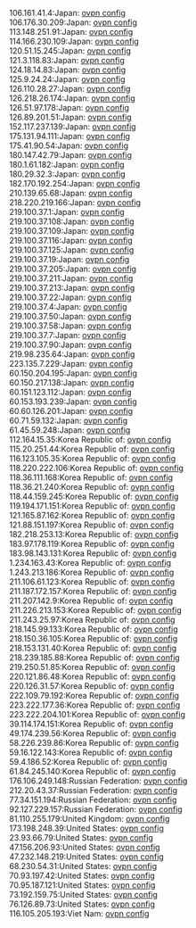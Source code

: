 106.161.41.4:Japan: [ovpn config](vpn/106_161_41_4.ovpn)  
106.176.30.209:Japan: [ovpn config](vpn/106_176_30_209.ovpn)  
113.148.251.91:Japan: [ovpn config](vpn/113_148_251_91.ovpn)  
114.166.230.109:Japan: [ovpn config](vpn/114_166_230_109.ovpn)  
120.51.15.245:Japan: [ovpn config](vpn/120_51_15_245.ovpn)  
121.3.118.83:Japan: [ovpn config](vpn/121_3_118_83.ovpn)  
124.18.14.83:Japan: [ovpn config](vpn/124_18_14_83.ovpn)  
125.9.24.24:Japan: [ovpn config](vpn/125_9_24_24.ovpn)  
126.110.28.27:Japan: [ovpn config](vpn/126_110_28_27.ovpn)  
126.218.26.174:Japan: [ovpn config](vpn/126_218_26_174.ovpn)  
126.51.97.178:Japan: [ovpn config](vpn/126_51_97_178.ovpn)  
126.89.201.51:Japan: [ovpn config](vpn/126_89_201_51.ovpn)  
152.117.237.139:Japan: [ovpn config](vpn/152_117_237_139.ovpn)  
175.131.94.111:Japan: [ovpn config](vpn/175_131_94_111.ovpn)  
175.41.90.54:Japan: [ovpn config](vpn/175_41_90_54.ovpn)  
180.147.42.79:Japan: [ovpn config](vpn/180_147_42_79.ovpn)  
180.1.61.182:Japan: [ovpn config](vpn/180_1_61_182.ovpn)  
180.29.32.3:Japan: [ovpn config](vpn/180_29_32_3.ovpn)  
182.170.192.254:Japan: [ovpn config](vpn/182_170_192_254.ovpn)  
210.139.65.68:Japan: [ovpn config](vpn/210_139_65_68.ovpn)  
218.220.219.166:Japan: [ovpn config](vpn/218_220_219_166.ovpn)  
219.100.37.1:Japan: [ovpn config](vpn/219_100_37_1.ovpn)  
219.100.37.108:Japan: [ovpn config](vpn/219_100_37_108.ovpn)  
219.100.37.109:Japan: [ovpn config](vpn/219_100_37_109.ovpn)  
219.100.37.116:Japan: [ovpn config](vpn/219_100_37_116.ovpn)  
219.100.37.125:Japan: [ovpn config](vpn/219_100_37_125.ovpn)  
219.100.37.19:Japan: [ovpn config](vpn/219_100_37_19.ovpn)  
219.100.37.205:Japan: [ovpn config](vpn/219_100_37_205.ovpn)  
219.100.37.211:Japan: [ovpn config](vpn/219_100_37_211.ovpn)  
219.100.37.213:Japan: [ovpn config](vpn/219_100_37_213.ovpn)  
219.100.37.22:Japan: [ovpn config](vpn/219_100_37_22.ovpn)  
219.100.37.4:Japan: [ovpn config](vpn/219_100_37_4.ovpn)  
219.100.37.50:Japan: [ovpn config](vpn/219_100_37_50.ovpn)  
219.100.37.58:Japan: [ovpn config](vpn/219_100_37_58.ovpn)  
219.100.37.7:Japan: [ovpn config](vpn/219_100_37_7.ovpn)  
219.100.37.90:Japan: [ovpn config](vpn/219_100_37_90.ovpn)  
219.98.235.64:Japan: [ovpn config](vpn/219_98_235_64.ovpn)  
223.135.7.229:Japan: [ovpn config](vpn/223_135_7_229.ovpn)  
60.150.204.195:Japan: [ovpn config](vpn/60_150_204_195.ovpn)  
60.150.217.138:Japan: [ovpn config](vpn/60_150_217_138.ovpn)  
60.151.123.112:Japan: [ovpn config](vpn/60_151_123_112.ovpn)  
60.153.193.239:Japan: [ovpn config](vpn/60_153_193_239.ovpn)  
60.60.126.201:Japan: [ovpn config](vpn/60_60_126_201.ovpn)  
60.71.59.132:Japan: [ovpn config](vpn/60_71_59_132.ovpn)  
61.45.59.248:Japan: [ovpn config](vpn/61_45_59_248.ovpn)  
112.164.15.35:Korea Republic of: [ovpn config](vpn/112_164_15_35.ovpn)  
115.20.251.44:Korea Republic of: [ovpn config](vpn/115_20_251_44.ovpn)  
116.123.105.35:Korea Republic of: [ovpn config](vpn/116_123_105_35.ovpn)  
118.220.222.106:Korea Republic of: [ovpn config](vpn/118_220_222_106.ovpn)  
118.36.111.168:Korea Republic of: [ovpn config](vpn/118_36_111_168.ovpn)  
118.36.21.240:Korea Republic of: [ovpn config](vpn/118_36_21_240.ovpn)  
118.44.159.245:Korea Republic of: [ovpn config](vpn/118_44_159_245.ovpn)  
119.194.171.151:Korea Republic of: [ovpn config](vpn/119_194_171_151.ovpn)  
121.165.87.162:Korea Republic of: [ovpn config](vpn/121_165_87_162.ovpn)  
121.88.151.197:Korea Republic of: [ovpn config](vpn/121_88_151_197.ovpn)  
182.218.253.13:Korea Republic of: [ovpn config](vpn/182_218_253_13.ovpn)  
183.97.178.119:Korea Republic of: [ovpn config](vpn/183_97_178_119.ovpn)  
183.98.143.131:Korea Republic of: [ovpn config](vpn/183_98_143_131.ovpn)  
1.234.163.43:Korea Republic of: [ovpn config](vpn/1_234_163_43.ovpn)  
1.243.213.186:Korea Republic of: [ovpn config](vpn/1_243_213_186.ovpn)  
211.106.61.123:Korea Republic of: [ovpn config](vpn/211_106_61_123.ovpn)  
211.187.172.157:Korea Republic of: [ovpn config](vpn/211_187_172_157.ovpn)  
211.207.142.9:Korea Republic of: [ovpn config](vpn/211_207_142_9.ovpn)  
211.226.213.153:Korea Republic of: [ovpn config](vpn/211_226_213_153.ovpn)  
211.243.25.97:Korea Republic of: [ovpn config](vpn/211_243_25_97.ovpn)  
218.145.99.133:Korea Republic of: [ovpn config](vpn/218_145_99_133.ovpn)  
218.150.36.105:Korea Republic of: [ovpn config](vpn/218_150_36_105.ovpn)  
218.153.131.40:Korea Republic of: [ovpn config](vpn/218_153_131_40.ovpn)  
218.239.185.88:Korea Republic of: [ovpn config](vpn/218_239_185_88.ovpn)  
219.250.51.85:Korea Republic of: [ovpn config](vpn/219_250_51_85.ovpn)  
220.121.86.48:Korea Republic of: [ovpn config](vpn/220_121_86_48.ovpn)  
220.126.31.57:Korea Republic of: [ovpn config](vpn/220_126_31_57.ovpn)  
222.109.79.192:Korea Republic of: [ovpn config](vpn/222_109_79_192.ovpn)  
223.222.177.36:Korea Republic of: [ovpn config](vpn/223_222_177_36.ovpn)  
223.222.204.101:Korea Republic of: [ovpn config](vpn/223_222_204_101.ovpn)  
39.114.174.151:Korea Republic of: [ovpn config](vpn/39_114_174_151.ovpn)  
49.174.239.56:Korea Republic of: [ovpn config](vpn/49_174_239_56.ovpn)  
58.226.239.86:Korea Republic of: [ovpn config](vpn/58_226_239_86.ovpn)  
59.16.122.143:Korea Republic of: [ovpn config](vpn/59_16_122_143.ovpn)  
59.4.186.52:Korea Republic of: [ovpn config](vpn/59_4_186_52.ovpn)  
61.84.245.140:Korea Republic of: [ovpn config](vpn/61_84_245_140.ovpn)  
176.106.249.148:Russian Federation: [ovpn config](vpn/176_106_249_148.ovpn)  
212.20.43.37:Russian Federation: [ovpn config](vpn/212_20_43_37.ovpn)  
77.34.151.194:Russian Federation: [ovpn config](vpn/77_34_151_194.ovpn)  
92.127.229.157:Russian Federation: [ovpn config](vpn/92_127_229_157.ovpn)  
81.110.255.179:United Kingdom: [ovpn config](vpn/81_110_255_179.ovpn)  
173.198.248.39:United States: [ovpn config](vpn/173_198_248_39.ovpn)  
23.93.66.79:United States: [ovpn config](vpn/23_93_66_79.ovpn)  
47.156.206.93:United States: [ovpn config](vpn/47_156_206_93.ovpn)  
47.232.148.219:United States: [ovpn config](vpn/47_232_148_219.ovpn)  
68.230.54.31:United States: [ovpn config](vpn/68_230_54_31.ovpn)  
70.93.197.42:United States: [ovpn config](vpn/70_93_197_42.ovpn)  
70.95.187.121:United States: [ovpn config](vpn/70_95_187_121.ovpn)  
73.192.159.75:United States: [ovpn config](vpn/73_192_159_75.ovpn)  
76.126.89.73:United States: [ovpn config](vpn/76_126_89_73.ovpn)  
116.105.205.193:Viet Nam: [ovpn config](vpn/116_105_205_193.ovpn)  
